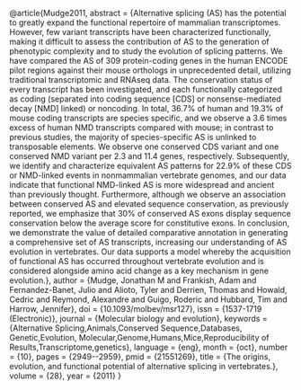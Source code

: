 @article{Mudge2011, abstract = {Alternative splicing (AS) has the
potential to greatly expand the functional repertoire of mammalian
transcriptomes. However, few variant transcripts have been characterized
functionally, making it difficult to assess the contribution of AS to
the generation of phenotypic complexity and to study the evolution of
splicing patterns. We have compared the AS of 309 protein-coding genes
in the human ENCODE pilot regions against their mouse orthologs in
unprecedented detail, utilizing traditional transcriptomic and RNAseq
data. The conservation status of every transcript has been investigated,
and each functionally categorized as coding (separated into coding
sequence \[CDS\] or nonsense-mediated decay \[NMD\] linked) or
noncoding. In total, 36.7% of human and 19.3% of mouse coding
transcripts are species specific, and we observe a 3.6 times excess of
human NMD transcripts compared with mouse; in contrast to previous
studies, the majority of species-specific AS is unlinked to transposable
elements. We observe one conserved CDS variant and one conserved NMD
variant per 2.3 and 11.4 genes, respectively. Subsequently, we identify
and characterize equivalent AS patterns for 22.9% of these CDS or
NMD-linked events in nonmammalian vertebrate genomes, and our data
indicate that functional NMD-linked AS is more widespread and ancient
than previously thought. Furthermore, although we observe an association
between conserved AS and elevated sequence conservation, as previously
reported, we emphasize that 30% of conserved AS exons display sequence
conservation below the average score for constitutive exons. In
conclusion, we demonstrate the value of detailed comparative annotation
in generating a comprehensive set of AS transcripts, increasing our
understanding of AS evolution in vertebrates. Our data supports a model
whereby the acquisition of functional AS has occurred throughout
vertebrate evolution and is considered alongside amino acid change as a
key mechanism in gene evolution.}, author = {Mudge, Jonathan M and
Frankish, Adam and Fernandez-Banet, Julio and Alioto, Tyler and Derrien,
Thomas and Howald, Cedric and Reymond, Alexandre and Guigo, Roderic and
Hubbard, Tim and Harrow, Jennifer}, doi = {10.1093/molbev/msr127}, issn
= {1537-1719 (Electronic)}, journal = {Molecular biology and evolution},
keywords = {Alternative Splicing,Animals,Conserved Sequence,Databases,
Genetic,Evolution, Molecular,Genome,Humans,Mice,Reproducibility of
Results,Transcriptome,genetics}, language = {eng}, month = {oct}, number
= {10}, pages = {2949--2959}, pmid = {21551269}, title = {The origins,
evolution, and functional potential of alternative splicing in
vertebrates.}, volume = {28}, year = {2011} }
